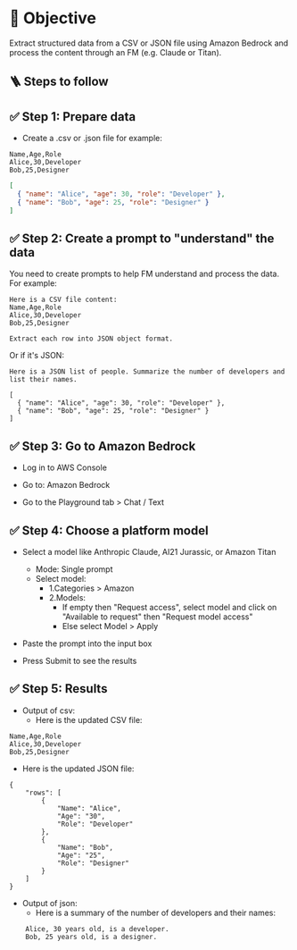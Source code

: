 # 🎯 Objective

Extract structured data from a CSV or JSON file using Amazon Bedrock and process the content through an FM (e.g. Claude or Titan).

## 🪜 Steps to follow

## ✅ Step 1: Prepare data

- Create a .csv or .json file for example:
```csv
Name,Age,Role
Alice,30,Developer
Bob,25,Designer

```

```json
[
  { "name": "Alice", "age": 30, "role": "Developer" },
  { "name": "Bob", "age": 25, "role": "Designer" }
]

```

## ✅ Step 2: Create a prompt to "understand" the data
You need to create prompts to help FM understand and process the data. For example:

```text
Here is a CSV file content:
Name,Age,Role
Alice,30,Developer
Bob,25,Designer

Extract each row into JSON object format.
```

Or if it's JSON:

```text
Here is a JSON list of people. Summarize the number of developers and list their names.

[
  { "name": "Alice", "age": 30, "role": "Developer" },
  { "name": "Bob", "age": 25, "role": "Designer" }
]
```
## ✅ Step 3: Go to Amazon Bedrock
- Log in to AWS Console

- Go to: Amazon Bedrock

- Go to the Playground tab > Chat / Text

## ✅ Step 4: Choose a platform model

- Select a model like Anthropic Claude, AI21 Jurassic, or Amazon Titan
  - Mode: Single prompt
  - Select model: 
    - 1.Categories > Amazon
    - 2.Models: 
      - If empty then "Request access", select model and click on "Available to request" then "Request model access"
      - Else select Model > Apply 

- Paste the prompt into the input box

- Press Submit to see the results

## ✅ Step 5: Results

- Output of csv:
  - Here is the updated CSV file:

```tabular-data-csv
Name,Age,Role
Alice,30,Developer
Bob,25,Designer
```

  - Here is the updated JSON file:

```tabular-data-json
{
    "rows": [
        {
            "Name": "Alice",
            "Age": "30",
            "Role": "Developer"
        },
        {
            "Name": "Bob",
            "Age": "25",
            "Role": "Designer"
        }
    ]
}
```

- Output of json:
  - Here is a summary of the number of developers and their names:
```text
    Alice, 30 years old, is a developer.
    Bob, 25 years old, is a designer.
```
